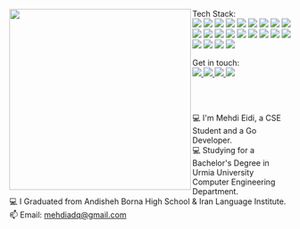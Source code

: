<p>
   <img width=325 align="left" src="https://github-readme-stats.vercel.app/api/top-langs/?username=MehdiEidi&title_color=61dafb&text_color=ffffff&icon_color=61dafb&bg_color=20232a&langs_count=10&layout=compact&border_color=61dafb&hide_border=true&exclude_repo=museum-management-system&hide=Batchfile,html,css" />

   <p>
      Tech Stack:<br>
      <img src="https://img.shields.io/badge/-Go-29BEB0?style=flat-square&logo=Go&logoColor=white"/>
      <img src="https://img.shields.io/badge/-Linux-f0db4f?style=flat-square&logo=Linux&logoColor=black"/>
      <img src="https://img.shields.io/badge/-Debian-A80030?style=flat-square&logo=Debian&logoColor=white"/>
      <img src="https://img.shields.io/badge/-vscode-23A9F2?style=flat-square&logo=Visual%20Studio%20Code&logoColor=white"/>
      <img src="https://img.shields.io/badge/-Docker-1C78C0?style=flat-square&logo=Docker&logoColor=white"/>
      <img src="https://img.shields.io/badge/-Git-F44D27?style=flat-square&logo=Git&logoColor=white"/>
      <img src="https://img.shields.io/badge/-PostgreSQL-1C78C0?style=flat-square&logo=Postgresql&logoColor=white"/>
      <img src="https://img.shields.io/badge/-Github-181717?style=flat-square&logo=GitHub&logoColor=white"/>
      <img src="https://img.shields.io/badge/-Algorithms-1C78C0?style=flat-square&logo=Algorithms&logoColor=white"/>
      <img src="https://img.shields.io/badge/-Data%20Structures-E4405F?style=flat-square&logo=DataStructures&logoColor=white"/>
      <img src="https://img.shields.io/badge/-787574?style=flat-square&logo=C&logoColor=white"/>
      <img src="https://img.shields.io/badge/-Java-f89820?style=flat-square&logo=Java&logoColor=black"/>
      <img src="https://img.shields.io/badge/-Javascript-f0db4f?style=flat-square&logo=Javascript&logoColor=323330"/>
      <img src="https://img.shields.io/badge/-Assembly-E34F26?style=flat-square&logo=Assembly&logoColor=white"/>
      <img src="https://img.shields.io/badge/-VHDL-4C5459?style=flat-square&logo=VHDL&logoColor=white"/>
      <img src="https://img.shields.io/badge/-Arduino-23A9F2?style=flat-square&logo=Arduino&logoColor=white"/>
      <img src="https://img.shields.io/badge/-JSON-4C5459?style=flat-square&logo=JSON&logoColor=white"/>
      <img src="https://img.shields.io/badge/-Insomnia-5849BE?style=flat-square&logo=Insomnia&logoColor=white"/>
      <img src="https://img.shields.io/badge/-NPM-CB3837?style=flat-square&logo=NPM&logoColor=white"/>
      <img src="https://img.shields.io/badge/-MySQL-F29111?style=flat-square&logo=MySQL&logoColor=white"/>
      <img src="https://img.shields.io/badge/-HTML5-E34F26?style=flat-square&logo=HTML5&logoColor=white"/>
      <img src="https://img.shields.io/badge/-CSS3-1572B6?style=flat-square&logo=CSS3&logoColor=white"/> 
   </p>
</p>

<p>
   Get in touch:<br/>
   <a href="https://linkedin.com/in/mehdieidi">
      <img src="https://img.shields.io/badge/linkedin-0077B5.svg?style=for-the-badge&logo=linkedin&logoColor=white"/>
   </a>
   <a href="https://instagram.com/mehdieidi.q">
      <img src="https://img.shields.io/badge/instagram-E4405F.svg?style=for-the-badge&logo=instagram&logoColor=white"/>
   </a>
   <a href="https://twitter.com/goto_mehdi">
      <img src="https://img.shields.io/badge/twitter-1DA1F2.svg?style=for-the-badge&logo=twitter&logoColor=white"/>
   </a>
   <a href="mailto: mehdiadq@gmail.com?subject=[GitHub]">
      <img src="https://img.shields.io/badge/e‑mail-D14836.svg?style=for-the-badge&logo=GMail&logoColor=white"/>
   </a>
</p>

<br>

<!-- <img src="https://visitor-badge.laobi.icu/badge?page_id=MehdiEidi.MehdiEidi"> -->

<br>

<p>
   💻 I'm Mehdi Eidi, a CSE Student and a Go Developer.<br>
   💻 Studying for a Bachelor's Degree in Urmia University Computer Engineering Department.<br>
   💻 I Graduated from Andisheh Borna High School & Iran Language Institute.<br>
   📫 Email: <a href="mailto: mehdiadq@gmail.com">mehdiadq@gmail.com</a>
</p>
